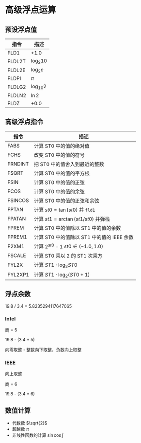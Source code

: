 # 高级浮点运算

## 预设浮点值

| 指令   | 描述        |
| ------ | ----------- |
| FLD1   | $+1.0$      |
| FLDL2T | $\log_2 10$ |
| FLDL2E | $\log_2 e$  |
| FLDPI  | $\pi$       |
| FLDLG2 | $\log_{10} 2$ |
| FLDLN2 | $\ln 2$  |
| FLDZ   | $+0.0$      |

## 高级浮点指令

| 指令    | 描述                                             |
| ------- | ------------------------------------------------ |
| FABS    | 计算 ST0 中的值的绝对值                          |
| FCHS    | 改变 ST0 中的值的符号                            |
| FRNDINT | 把 ST0 中的值舍入到最近的整数                    |
| FSQRT   | 计算 ST0 中的值的平方根                          |
| FSIN    | 计算 ST0 中的值的正弦                            |
| FCOS    | 计算 ST0 中的值的余弦                            |
| FSINCOS | 计算 ST0 中的值的正弦和余弦                      |
| FPTAN   | 计算 $st0 =\tan(st0)$ 并 `fld1`                       |
| FPATAN  | 计算 $st1 =\arctan (st1/st0)$ 并弹栈             |
| FPREM   | 计算 ST0 中的值除以 ST1  中的值的余数        |
| FPREM1  | 计算 ST0  中的值除以 ST1  中的值的 IEEE 余数 |
| F2XM1   | 计算 $2^{st0} - 1$ $st0 \in (-1.0, 1.0)$         |
| FSCALE  | 计算 ST0 乘以 2 的 ST1 次乘方                    |
| FYL2X   | 计算 $ST1 \cdot \log_2 ST0$                      |
| FYL2XP1 | 计算 $ST1 \cdot \log_2 (ST0 + 1)$                |

## 浮点余数

19.8 / 3.4 = 5.8235294117647065 

### Intel

商 = 5

19.8 - (3.4 * 5)

向零取整 - 整数向下取整，负数向上取整

### IEEE

向上取整

商 = 6

19.8 - (3.4 * 6)

## 数值计算

- 代数数 $\sqrt{2}$
- 超越数 $\pi$
- 非线性函数的计算 $\sin \cos \int$